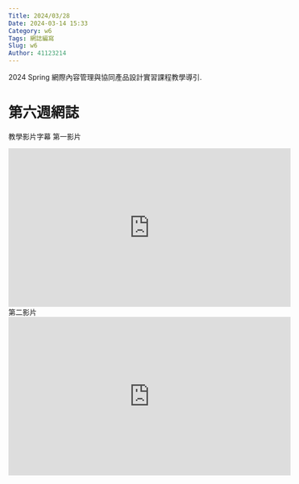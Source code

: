 ```yaml
---
Title: 2024/03/28
Date: 2024-03-14 15:33
Category: w6
Tags: 網誌編寫
Slug: w6
Author: 41123214
---
```


2024 Spring 網際內容管理與協同產品設計實習課程教學導引.

<!-- PELICAN_END_SUMMARY -->

# 第六週網誌
教學影片字幕
第一影片
<iframe width="560" height="315" src="https://www.youtube.com/embed/RFxnVGaOesU?si=P_YQmLKSYA7jLT5Z" title="YouTube video player" frameborder="0" allow="accelerometer; autoplay; clipboard-write; encrypted-media; gyroscope; picture-in-picture; web-share" referrerpolicy="strict-origin-when-cross-origin" allowfullscreen></iframe>
第二影片
<iframe width="560" height="315" src="https://www.youtube.com/embed/rwfAYitm6Dk?si=MSBWWOvbeadvhBe-" title="YouTube video player" frameborder="0" allow="accelerometer; autoplay; clipboard-write; encrypted-media; gyroscope; picture-in-picture; web-share" referrerpolicy="strict-origin-when-cross-origin" allowfullscreen></iframe>
